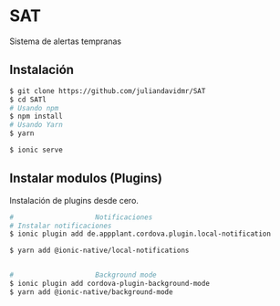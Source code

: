 # SAT

Sistema de alertas tempranas


## Instalación

```bash
$ git clone https://github.com/juliandavidmr/SAT
$ cd SATl
# Usando npm
$ npm install
# Usando Yarn
$ yarn

$ ionic serve
```

## Instalar modulos (Plugins)
Instalación de plugins desde cero.


```bash
#                    Notificaciones
# Instalar notificaciones
$ ionic plugin add de.appplant.cordova.plugin.local-notification

$ yarn add @ionic-native/local-notifications


#                    Background mode
$ ionic plugin add cordova-plugin-background-mode
$ yarn add @ionic-native/background-mode
```